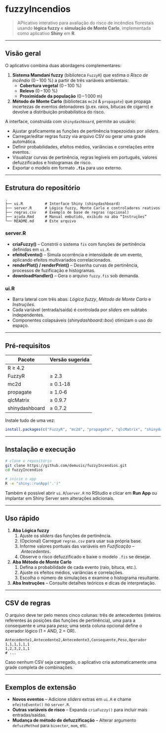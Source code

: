 # fuzzyIncendios

> APlicativo interativo para avaliação do risco de incêndios florestais usando **lógica fuzzy** e **simulação de Monte Carlo**, implementada como aplicativo **Shiny** em **R**.

---

## Visão geral

O aplicativo combina duas abordagens complementares:

1. **Sistema Mamdani fuzzy** (biblioteca `FuzzyR`) que estima o *Risco de incêndio* (0 – 100 %) a partir de três variáveis ambientais:
   - **Cobertura vegetal** (0 – 100 %)
   - **Relevo** (0 – 100 %)
   - **Proximidade da população** (0 – 1 000 m)
2. **Método de Monte Carlo** (bibliotecas `mc2d` & `propagate`) que propaga incertezas de eventos detonadores (p.ex. raios, bitucas de cigarro) e devolve a distribuição probabilística do risco.

A interface, construída com `shinydashboard`, permite ao usuário:

* Ajustar graficamente as funções de pertinência trapezoidais por *sliders*.
* Carregar/editar regras fuzzy via arquivo CSV ou gerar uma grade automática.
* Definir probabilidades, efeitos médios, variâncias e correlações entre eventos.
* Visualizar curvas de pertinência, regras legíveis em português, valores defuzzificados e histogramas de risco.
* Exportar o modelo em formato **`.fis`** para uso externo.

---

## Estrutura do repositório

```text
.
├── ui.R          # Interface Shiny (shinydashboard)
├── server.R      # Lógica fuzzy, Monte Carlo e controladores reativos
├── regras.csv    # Exemplo de base de regras (opcional)
├── ajuda.Rmd     # Manual embutido, exibido na aba “Instruções”
└── README.md     # Este arquivo
```

### server.R
* **criaFuzzy()** – Constrói o sistema `fis` com funções de pertinência definidas em `ui.R`.
* **efeitoEvento()** – Simula ocorrência e intensidade de um evento, aplicando efeitos multivariados correlacionados.
* **renderPlot() / renderPrint()** – Desenha curvas de pertinência, processos de fuzificação e histogramas.
* **downloadHandler()** – Gera o arquivo `fuzzy.fis` sob demanda.

### ui.R
* Barra lateral com três abas: *Lógica fuzzy*, *Método de Monte Carlo* e *Instruções*.
* Cada variável (entrada/saída) é controlada por *sliders* em subtabs independentes.
* Componentes colapsáveis (*shinydashboard::box*) otimizam o uso do espaço.

---

## Pré‑requisitos

| Pacote | Versão sugerida |
|--------|-----------------|
| R ≥ 4.2|                 |
| FuzzyR | ≥ 2.3           |
| mc2d   | ≥ 0.1‑18        |
| propagate | ≥ 1.0‑6      |
| qlcMatrix | ≥ 0.9.7      |
| shinydashboard | ≥ 0.7.2 |

Instale tudo de uma vez:

```r
install.packages(c("FuzzyR", "mc2d", "propagate", "qlcMatrix", "shinydashboard"))
```

---

## Instalação e execução

```bash
# clone o repositório
git clone https://github.com/demusis/fuzzyIncendios.git
cd fuzzyIncendios

# inicie o app
R -e "shiny::runApp('.')"
```

Também é possível abrir `ui.R`/`server.R` no RStudio e clicar em **Run App** ou implantar em Shiny Server sem alterações adicionais.

---

## Uso rápido

1. **Aba Lógica fuzzy**
   1. Ajuste os *sliders* das funções de pertinência.
   2. (Opcional) Carregue `regras.csv` para usar sua própria base.
   3. Informe valores pontuais das variáveis em *Fuzificação – Antecedentes*.
   4. Observe o risco defuzzificado e baixe o modelo `.fis` se desejar.
2. **Aba Método de Monte Carlo**
   1. Defina a probabilidade de cada evento (raio, bituca, etc.).
   2. Ajuste os efeitos médios, variâncias e correlações.
   3. Escolha o número de simulações e examine o histograma resultante.
3. **Aba Instruções** – Consulte detalhes teóricos e dicas de interpretação.

---

## CSV de regras
O arquivo deve ter pelo menos cinco colunas: três de antecedentes (inteiros referentes às posições das funções de pertinência), uma para a consequente e uma para *peso*; uma sexta coluna opcional define o operador lógico (1 = AND, 2 = OR).

```csv
Antecedente1,Antecedente2,Antecedente3,Consequente,Peso,Operador
1,1,1,1,1,1
1,2,3,2,1,1
# ...
```

Caso nenhum CSV seja carregado, o aplicativo cria automaticamente uma grade completa de combinações.

---

## Exemplos de extensão
* **Novos eventos** – Adicione *sliders* extras em `ui.R` e chame `efeitoEvento()` no `server.R`.
* **Outras variáveis de risco** – Expanda `criaFuzzy()` para incluir mais entradas/saídas.
* **Mudança de método de defuzzificação** – Alterar argumento `defuzzMethod` para `bisector`, `mom`, etc.
